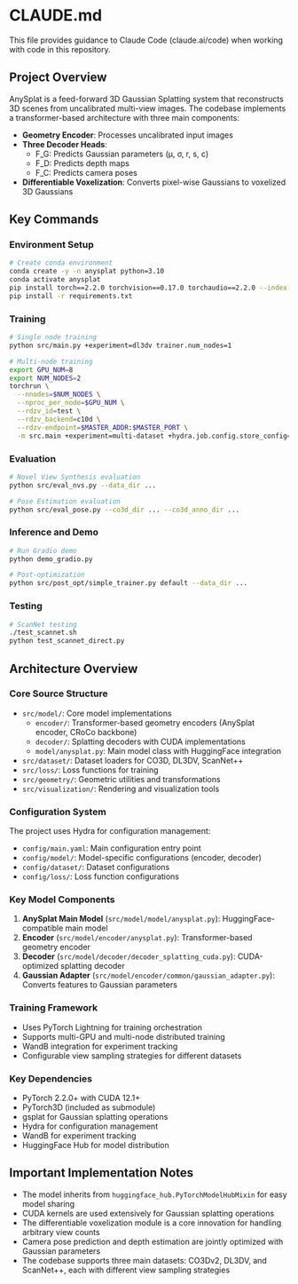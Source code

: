 # CLAUDE.md

This file provides guidance to Claude Code (claude.ai/code) when working with code in this repository.

## Project Overview

AnySplat is a feed-forward 3D Gaussian Splatting system that reconstructs 3D scenes from uncalibrated multi-view images. The codebase implements a transformer-based architecture with three main components:

- **Geometry Encoder**: Processes uncalibrated input images
- **Three Decoder Heads**:
  - F_G: Predicts Gaussian parameters (μ, σ, r, s, c)
  - F_D: Predicts depth maps
  - F_C: Predicts camera poses
- **Differentiable Voxelization**: Converts pixel-wise Gaussians to voxelized 3D Gaussians

## Key Commands

### Environment Setup
```bash
# Create conda environment
conda create -y -n anysplat python=3.10
conda activate anysplat
pip install torch==2.2.0 torchvision==0.17.0 torchaudio==2.2.0 --index-url https://download.pytorch.org/whl/cu121
pip install -r requirements.txt
```

### Training
```bash
# Single node training
python src/main.py +experiment=dl3dv trainer.num_nodes=1

# Multi-node training
export GPU_NUM=8
export NUM_NODES=2
torchrun \
  --nnodes=$NUM_NODES \
  --nproc_per_node=$GPU_NUM \
  --rdzv_id=test \
  --rdzv_backend=c10d \
  --rdzv-endpoint=$MASTER_ADDR:$MASTER_PORT \
  -m src.main +experiment=multi-dataset +hydra.job.config.store_config=false
```

### Evaluation
```bash
# Novel View Synthesis evaluation
python src/eval_nvs.py --data_dir ...

# Pose Estimation evaluation
python src/eval_pose.py --co3d_dir ... --co3d_anno_dir ...
```

### Inference and Demo
```bash
# Run Gradio demo
python demo_gradio.py

# Post-optimization
python src/post_opt/simple_trainer.py default --data_dir ...
```

### Testing
```bash
# ScanNet testing
./test_scannet.sh
python test_scannet_direct.py
```

## Architecture Overview

### Core Source Structure
- `src/model/`: Core model implementations
  - `encoder/`: Transformer-based geometry encoders (AnySplat encoder, CRoCo backbone)
  - `decoder/`: Splatting decoders with CUDA implementations
  - `model/anysplat.py`: Main model class with HuggingFace integration
- `src/dataset/`: Dataset loaders for CO3D, DL3DV, ScanNet++
- `src/loss/`: Loss functions for training
- `src/geometry/`: Geometric utilities and transformations
- `src/visualization/`: Rendering and visualization tools

### Configuration System
The project uses Hydra for configuration management:
- `config/main.yaml`: Main configuration entry point
- `config/model/`: Model-specific configurations (encoder, decoder)
- `config/dataset/`: Dataset configurations
- `config/loss/`: Loss function configurations

### Key Model Components
1. **AnySplat Main Model** (`src/model/model/anysplat.py`): HuggingFace-compatible main model
2. **Encoder** (`src/model/encoder/anysplat.py`): Transformer-based geometry encoder
3. **Decoder** (`src/model/decoder/decoder_splatting_cuda.py`): CUDA-optimized splatting decoder
4. **Gaussian Adapter** (`src/model/encoder/common/gaussian_adapter.py`): Converts features to Gaussian parameters

### Training Framework
- Uses PyTorch Lightning for training orchestration
- Supports multi-GPU and multi-node distributed training
- WandB integration for experiment tracking
- Configurable view sampling strategies for different datasets

### Key Dependencies
- PyTorch 2.2.0+ with CUDA 12.1+
- PyTorch3D (included as submodule)
- gsplat for Gaussian splatting operations
- Hydra for configuration management
- WandB for experiment tracking
- HuggingFace Hub for model distribution

## Important Implementation Notes

- The model inherits from `huggingface_hub.PyTorchModelHubMixin` for easy model sharing
- CUDA kernels are used extensively for Gaussian splatting operations
- The differentiable voxelization module is a core innovation for handling arbitrary view counts
- Camera pose prediction and depth estimation are jointly optimized with Gaussian parameters
- The codebase supports three main datasets: CO3Dv2, DL3DV, and ScanNet++, each with different view sampling strategies